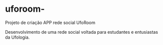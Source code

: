 # uforoom-
Projeto de criação APP rede social UfoRoom

Desenvolvimento de uma rede social voltada para estudantes e entusiastas da Ufologia. 

